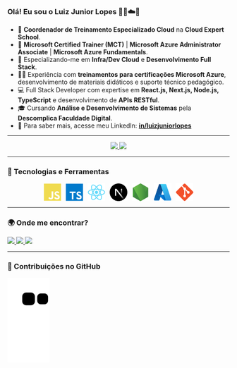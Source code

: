 ### Olá! Eu sou o Luiz Junior Lopes 👨‍💻☁️🚀

- 🔭 **Coordenador de Treinamento Especializado Cloud** na **Cloud Expert School**.
- 📢 **Microsoft Certified Trainer (MCT)** | **Microsoft Azure Administrator Associate** | **Microsoft Azure Fundamentals**.
- 🌱 Especializando-me em **Infra/Dev Cloud** e **Desenvolvimento Full Stack**.
- 👨‍🏫 Experiência com **treinamentos para certificações Microsoft Azure**, desenvolvimento de materiais didáticos e suporte técnico pedagógico.
- 💻 Full Stack Developer com expertise em **React.js, Next.js, Node.js, TypeScript** e desenvolvimento de **APIs RESTful**.
- 🎓 Cursando **Análise e Desenvolvimento de Sistemas** pela **Descomplica Faculdade Digital**.
- 💬 Para saber mais, acesse meu LinkedIn: [**in/luizjuniorlopes**](https://www.linkedin.com/in/luizjuniorlopes/)

---

<div align="center">
  <a href="https://github.com/luizjrlopes">
    <img height="180em" src="https://github-readme-stats.vercel.app/api?username=luizjrlopes&show_icons=true&theme=dracula&include_all_commits=true&count_private=true"/>
    <img height="180em" src="https://github-readme-stats.vercel.app/api/top-langs/?username=luizjrlopes&layout=compact&langs_count=7&theme=dracula"/>
  </a>
</div>

---

### 🚀 Tecnologias e Ferramentas

<div style="display: flex; justify-content: center; gap: 10px;">
  <img align="center" alt="JavaScript" height="40" width="40" src="https://raw.githubusercontent.com/devicons/devicon/master/icons/javascript/javascript-plain.svg">
  <img align="center" alt="TypeScript" height="40" width="40" src="https://raw.githubusercontent.com/devicons/devicon/master/icons/typescript/typescript-original.svg">
  <img align="center" alt="React.js" height="40" width="40" src="https://raw.githubusercontent.com/devicons/devicon/master/icons/react/react-original.svg">
  <img align="center" alt="Next.js" height="40" width="40" src="https://raw.githubusercontent.com/devicons/devicon/master/icons/nextjs/nextjs-original.svg">
  <img align="center" alt="Node.js" height="40" width="40" src="https://raw.githubusercontent.com/devicons/devicon/master/icons/nodejs/nodejs-original.svg">
  <img align="center" alt="Azure" height="40" width="40" src="https://raw.githubusercontent.com/devicons/devicon/master/icons/azure/azure-original.svg">
  <img align="center" alt="Git" height="40" width="40" src="https://raw.githubusercontent.com/devicons/devicon/master/icons/git/git-original.svg">
</div>

---

### 🌍 Onde me encontrar?

<div> 
  <a href="https://discord.com/channels/@luizjuniorlopes#9975" target="_blank">
    <img src="https://img.shields.io/badge/Discord-7289DA?style=for-the-badge&logo=discord&logoColor=white">
  </a> 
  <a href="mailto:luizjunior.lopes@gmail.com" target="_blank">
    <img src="https://img.shields.io/badge/-Gmail-%23333?style=for-the-badge&logo=gmail&logoColor=white">
  </a>
  <a href="https://www.linkedin.com/in/luizjuniorlopes" target="_blank">
    <img src="https://img.shields.io/badge/-LinkedIn-%230077B5?style=for-the-badge&logo=linkedin&logoColor=white">
  </a> 
</div>

---

### 🐍 Contribuições no GitHub

![Snake animation](https://github.com/luizjrlopes/luizjrlopes/blob/output/github-contribution-grid-snake.svg)
